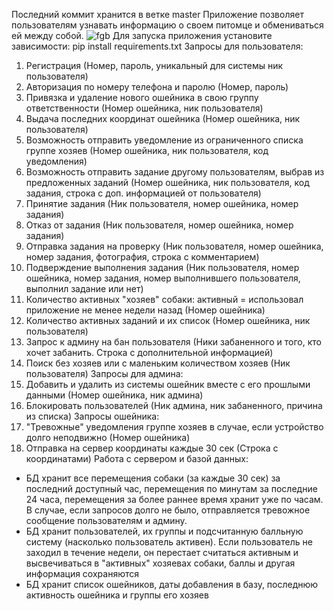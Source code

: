 Последний коммит хранится в ветке master
Приложение позволяет пользователям узнавать информацию о своем питомце и обмениваться ей между собой.
![fgb](https://drive.google.com/file/d/1ccF2m9qk55W5cU35HN8JWhvvj8k0Ixh4/view?usp=sharing)
Для запуска приложения установите зависимости:
pip install requirements.txt
Запросы для пользователя:
1) Регистрация (Номер, пароль, уникальный для системы ник пользователя)
2) Авторизация по номеру телефона и паролю (Номер, пароль)
3) Привязка и удаление нового ошейника в свою группу ответственности (Номер ошейника, ник пользователя)
4) Выдача последних координат ошейника (Номер ошейника, ник пользователя)
5) Возможность отправить уведомление из ограниченного списка группе хозяев (Номер ошейника, ник пользователя, код уведомления)
6) Возможность отправить задание другому пользователям, выбрав из предложенных заданий (Номер ошейника, ник пользователя, код задания, строка с доп. информацией от пользователя)
7) Принятие задания (Ник пользователя, номер ошейника, номер задания)
8) Отказ от задания (Ник пользователя, номер ошейника, номер задания)
9) Отправка задания на проверку (Ник пользователя, номер ошейника, номер задания, фотография, строка с комментарием)
10) Подверждение выполнения задания (Ник пользователя, номер ошейника, номер задания, номер выполнившего пользователя, выполнил задание или нет)
11) Количество активных "хозяев" собаки: активный = использовал приложение не менее недели назад (Номер ошейника)
12) Количество активных заданий и их список (Номер ошейника, ник пользователя)
13) Запрос к админу на бан пользователя (Ники забаненного и того, кто хочет забанить. Строка с дополнительной информацией)
14) Поиск без хозяев или с маленьким количеством хозяев (Ник пользователя)
Запросы для админа:
12) Добавить и удалить из системы ошейник вместе с его прошлыми данными (Номер ошейника, ник админа)
13) Блокировать пользователей (Ник админа, ник забаненного, причина из списка)
Запросы ошейника:
15) "Тревожные" уведомления группе хозяев в случае, если устройство долго неподвижно (Номер ошейника)
16) Отправка на сервер координаты каждые 30 сек (Строка с координатами)
Работа с сервером и базой данных:
- БД хранит все перемещения собаки (за каждые 30 сек) за последний доступный час, перемещения по минутам за последние 24 часа, перемещения за более раннее время хранит уже по часам. В случае, если запросов долго не было, отправляется тревожное сообщение пользователям и админу.
- БД хранит пользователей, их группы и подсчитанную балльную систему (насколько пользователь активен). Если пользователь не заходил в течение недели, он перестает считаться активным и высвечиваться в "активных" хозяевах собаки, баллы и другая информация сохраняются
- БД хранит список ошейников, даты добавления в базу, последнюю активность ошейника и группы его хозяев
  

